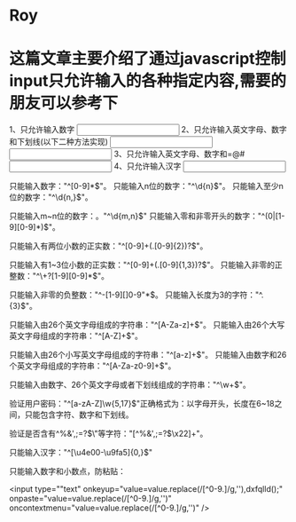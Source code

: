 # Roy
# 这篇文章主要介绍了通过javascript控制input只允许输入的各种指定内容,需要的朋友可以参考下
1、只允许输入数字
<input name="username" type="text" onkeyup="value=this.value.replace(/\D+/g,'')">
2、只允许输入英文字母、数字和下划线(以下二种方法实现)
<input name="username" type="text" style="ime-mode:disabled">
<input name="username" type="text" onkeyup="value=value.replace(/[^\w\.\/]/ig,'')">
3、只允许输入英文字母、数字和=@#
<input name="username" type="text" onkeyup="value=value.replace(/[^\w=@#]|_/ig,'')">
4、只允许输入汉字
<input name="username" type="text" onkeyup="value=value.replace(/[^\u4E00-\u9FA5]/g,'')">

只能输入数字："^[0-9]*$"。
只能输入n位的数字："^\d{n}$"。
只能输入至少n位的数字："^\d{n,}$"。
 
只能输入m~n位的数字：。"^\d{m,n}$"
只能输入零和非零开头的数字："^(0|[1-9][0-9]*)$"。
 
只能输入有两位小数的正实数："^[0-9]+(.[0-9]{2})?$"。
 
只能输入有1~3位小数的正实数："^[0-9]+(.[0-9]{1,3})?$"。
只能输入非零的正整数："^\+?[1-9][0-9]*$"。
 
只能输入非零的负整数："^\-[1-9][]0-9"*$。
只能输入长度为3的字符："^.{3}$"。
 
只能输入由26个英文字母组成的字符串："^[A-Za-z]+$"。
只能输入由26个大写英文字母组成的字符串："^[A-Z]+$"。
 
只能输入由26个小写英文字母组成的字符串："^[a-z]+$"。
只能输入由数字和26个英文字母组成的字符串："^[A-Za-z0-9]+$"。
 
只能输入由数字、26个英文字母或者下划线组成的字符串："^\w+$"。
 
验证用户密码："^[a-zA-Z]\w{5,17}$"正确格式为：以字母开头，长度在6~18之间，只能包含字符、数字和下划线。
 
验证是否含有^%&',;=?$\"等字符："[^%&',;=?$\x22]+"。
 
只能输入汉字："^[\u4e00-\u9fa5]{0,}$"
 
只能输入数字和小数点，防粘贴：
 
<input type=""text" onkeyup="value=value.replace(/[^0-9.]/g,''),dxfqlld();" onpaste="value=value.replace(/[^0-9.]/g,'')" oncontextmenu="value=value.replace(/[^0-9.]/g,'')" />
